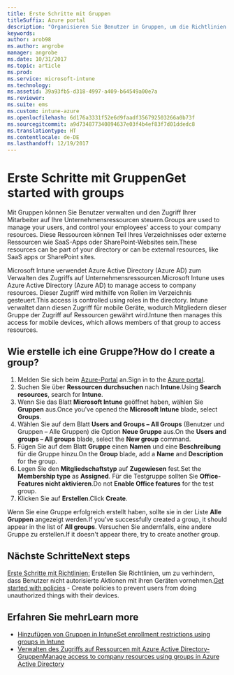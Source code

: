 ```yaml
---
title: Erste Schritte mit Gruppen
titleSuffix: Azure portal
description: "Organisieren Sie Benutzer in Gruppen, um die Richtlinien und Apps leichter zu verwalten, auf die sie zugreifen können."
keywords: 
author: arob98
ms.author: angrobe
manager: angrobe
ms.date: 10/31/2017
ms.topic: article
ms.prod: 
ms.service: microsoft-intune
ms.technology: 
ms.assetid: 39a93fb5-d318-4997-a409-b64549a00e7a
ms.reviewer: 
ms.suite: ems
ms.custom: intune-azure
ms.openlocfilehash: 6d176a3331f52e6d9faadf356792503266a0b73f
ms.sourcegitcommit: a9d734877340894637e03f4b4ef83f7d01ddedc8
ms.translationtype: HT
ms.contentlocale: de-DE
ms.lasthandoff: 12/19/2017
---
```

# <a name="get-started-with-groups"></a><span data-ttu-id="16e91-103">Erste Schritte mit Gruppen</span><span class="sxs-lookup"><span data-stu-id="16e91-103">Get started with groups</span></span>

<span data-ttu-id="16e91-104">Mit Gruppen können Sie Benutzer verwalten und den Zugriff Ihrer Mitarbeiter auf Ihre Unternehmensressourcen steuern.</span><span class="sxs-lookup"><span data-stu-id="16e91-104">Groups are used to manage your users, and control your employees' access to your company resources.</span></span> <span data-ttu-id="16e91-105">Diese Ressourcen können Teil Ihres Verzeichnisses oder externe Ressourcen wie SaaS-Apps oder SharePoint-Websites sein.</span><span class="sxs-lookup"><span data-stu-id="16e91-105">These resources can be part of your directory or can be external resources, like SaaS apps or SharePoint sites.</span></span>

<span data-ttu-id="16e91-106">Microsoft Intune verwendet Azure Active Directory (Azure AD) zum Verwalten des Zugriffs auf Unternehmensressourcen.</span><span class="sxs-lookup"><span data-stu-id="16e91-106">Microsoft Intune uses Azure Active Directory (Azure AD) to manage access to company resources.</span></span> <span data-ttu-id="16e91-107">Dieser Zugriff wird mithilfe von Rollen im Verzeichnis gesteuert.</span><span class="sxs-lookup"><span data-stu-id="16e91-107">This access is controlled using roles in the directory.</span></span> <span data-ttu-id="16e91-108">Intune verwaltet dann diesen Zugriff für mobile Geräte, wodurch Mitgliedern dieser Gruppe der Zugriff auf Ressourcen gewährt wird.</span><span class="sxs-lookup"><span data-stu-id="16e91-108">Intune then manages this access for mobile devices, which allows members of that group to access resources.</span></span>

## <a name="how-do-i-create-a-group"></a><span data-ttu-id="16e91-109">Wie erstelle ich eine Gruppe?</span><span class="sxs-lookup"><span data-stu-id="16e91-109">How do I create a group?</span></span>

1. <span data-ttu-id="16e91-110">Melden Sie sich beim [Azure-Portal](https://portal.azure.com) an.</span><span class="sxs-lookup"><span data-stu-id="16e91-110">Sign in to the [Azure portal](https://portal.azure.com).</span></span>
2. <span data-ttu-id="16e91-111">Suchen Sie über **Ressourcen durchsuchen** nach **Intune**.</span><span class="sxs-lookup"><span data-stu-id="16e91-111">Using **Search resources**, search for **Intune**.</span></span>
3. <span data-ttu-id="16e91-112">Wenn Sie das Blatt **Microsoft Intune** geöffnet haben, wählen Sie **Gruppen** aus.</span><span class="sxs-lookup"><span data-stu-id="16e91-112">Once you've opened the **Microsoft Intune** blade, select **Groups**.</span></span>
4. <span data-ttu-id="16e91-113">Wählen Sie auf dem Blatt **Users and Groups – All Groups** (Benutzer und Gruppen – Alle Gruppen) die Option **Neue Gruppe** aus.</span><span class="sxs-lookup"><span data-stu-id="16e91-113">On the **Users and groups – All groups** blade, select the **New group** command.</span></span>
5. <span data-ttu-id="16e91-114">Fügen Sie auf dem Blatt **Gruppe** einen **Namen** und eine **Beschreibung** für die Gruppe hinzu.</span><span class="sxs-lookup"><span data-stu-id="16e91-114">On the **Group** blade, add a **Name** and **Description** for the group.</span></span>
6. <span data-ttu-id="16e91-115">Legen Sie den **Mitgliedschaftstyp** auf **Zugewiesen** fest.</span><span class="sxs-lookup"><span data-stu-id="16e91-115">Set the **Membership type** as **Assigned**.</span></span> <span data-ttu-id="16e91-116">Für die Testgruppe sollten Sie **Office-Features nicht aktivieren**.</span><span class="sxs-lookup"><span data-stu-id="16e91-116">Do not **Enable Office features** for the test group.</span></span>
7. <span data-ttu-id="16e91-117">Klicken Sie auf **Erstellen**.</span><span class="sxs-lookup"><span data-stu-id="16e91-117">Click **Create**.</span></span>

<span data-ttu-id="16e91-118">Wenn Sie eine Gruppe erfolgreich erstellt haben, sollte sie in der Liste **Alle Gruppen** angezeigt werden.</span><span class="sxs-lookup"><span data-stu-id="16e91-118">If you've successfully created a group, it should appear in the list of **All groups**.</span></span> <span data-ttu-id="16e91-119">Versuchen Sie andernfalls, eine andere Gruppe zu erstellen.</span><span class="sxs-lookup"><span data-stu-id="16e91-119">If it doesn't appear there, try to create another group.</span></span>

## <a name="next-steps"></a><span data-ttu-id="16e91-120">Nächste Schritte</span><span class="sxs-lookup"><span data-stu-id="16e91-120">Next steps</span></span>

<span data-ttu-id="16e91-121">[Erste Schritte mit Richtlinien:](get-started-policies.md) Erstellen Sie Richtlinien, um zu verhindern, dass Benutzer nicht autorisierte Aktionen mit ihren Geräten vornehmen.</span><span class="sxs-lookup"><span data-stu-id="16e91-121">[Get started with policies](get-started-policies.md) - Create policies to prevent users from doing unauthorized things with their devices.</span></span>

## <a name="learn-more"></a><span data-ttu-id="16e91-122">Erfahren Sie mehr</span><span class="sxs-lookup"><span data-stu-id="16e91-122">Learn more</span></span>

* [<span data-ttu-id="16e91-123">Hinzufügen von Gruppen in Intune</span><span class="sxs-lookup"><span data-stu-id="16e91-123">Set enrollment restrictions using groups in Intune</span></span>](groups-add.md)
* [<span data-ttu-id="16e91-124">Verwalten des Zugriffs auf Ressourcen mit Azure Active Directory-Gruppen</span><span class="sxs-lookup"><span data-stu-id="16e91-124">Manage access to company resources using groups in Azure Active Directory</span></span>](https://docs.microsoft.com/azure/active-directory/active-directory-manage-groups)

